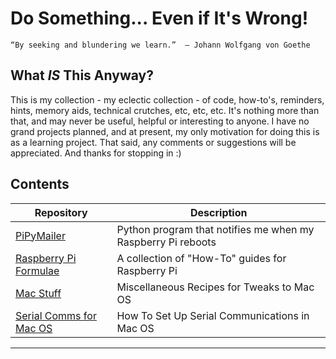 # Do Something... Even if It's Wrong! 

`“By seeking and blundering we learn.” 
― Johann Wolfgang von Goethe`

## What _IS_ This Anyway? 

This is my collection - my eclectic collection - of code, how-to's, reminders, hints, memory aids, technical crutches, etc, etc, etc. It's nothing more than that, and may never be useful, helpful or interesting to anyone. I have no grand projects planned, and at present, my only motivation for doing this is as a learning project. That said, any comments or suggestions will be appreciated. And thanks for stopping in :) 

## Contents

Repository | Description  
---------- | -----------  
[PiPyMailer](https://github.com/seamusdemora/PiPyMailer) | Python program that notifies me when my Raspberry Pi reboots
[Raspberry Pi Formulae](https://github.com/seamusdemora/PiFormulae) | A collection of "How-To" guides for Raspberry Pi
[Mac Stuff](https://github.com/seamusdemora/seamus.github.io/blob/master/MacStuff.md) | Miscellaneous Recipes for Tweaks to Mac OS
[Serial Comms for Mac OS](https://github.com/seamusdemora/seamus.github.io/blob/master/SerialCommsFromMacOS.md)  |  How To Set Up Serial Communications in Mac OS 
***


<!--   From this line forward are comments. Comments are not displayed in the browser.  

NOTE: The "hidden" tag does not work at GitHub...  <p hidden>This paragraph should be hidden.</p>  

You can use the [editor on GitHub](https://github.com/seamusdemora/seamus.github.io/edit/master/README.md) to maintain and preview the content for your website in Markdown files.

    Q: Can you also use the GitHubDesktop app?


Let's try a table:

Column 1 | Column 2 | Column 3
-------- | -------- | --------
Ifs | Ands | Buts
Are allowed and recommended | Are allowed and recommended | Are not allowed


Whenever you commit to this repository, GitHub Pages will run [Jekyll](https://jekyllrb.com/) to rebuild the pages in your site, from the content in your Markdown files.

### Markdown

Markdown is a lightweight and easy-to-use syntax for styling your writing. It includes conventions for

```markdown
Syntax highlighted code block

# Header 1
## Header 2
### Header 3

- Bulleted
- List

1. Numbered
2. List

**Bold** and _Italic_ and `Code` text

[Link](url) and ![Image](src)
```

For more details see [GitHub Flavored Markdown](https://guides.github.com/features/mastering-markdown/).

### Jekyll Themes

Your Pages site will use the layout and styles from the Jekyll theme you have selected in your [repository settings](https://github.com/seamusdemora/seamus.github.io/settings). The name of this theme is saved in the Jekyll `_config.yml` configuration file.

### Support or Contact

Having trouble with Pages? Check out our [documentation](https://help.github.com/categories/github-pages-basics/) or [contact support](https://github.com/contact) and we’ll help you sort it out.

--> 
